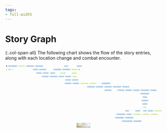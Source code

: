 ```yaml
---
tags:
- full-width
---
```


# Story Graph

{:.col-span-all}
The following chart shows the flow of the story entries, along with each location change and combat encounter.

<!-- +template story-graph-files story/connection story-graph-plantuml -->

<div class="story-graph col-span-all"><?xml version="1.0" encoding="UTF-8" standalone="no" ?>
<svg
  xmlns="http://www.w3.org/2000/svg"
  xmlns:xlink="http://www.w3.org/1999/xlink"
  contentScriptType="application/ecmascript"
  contentStyleType="text/css"
  preserveAspectRatio="none"
  version="1.1"
  viewBox="0 0 3603 1465"
  zoomAndPan="magnify"
><defs /><g><ellipse
      cx="31.5"
      cy="26.5"
      fill="#000000"
      rx="10"
      ry="10"
      style="stroke:none;stroke-width:1.0;"
    /><rect
      fill="#EEFFCC"
      height="38.75"
      rx="12.5"
      ry="12.5"
      style="stroke:#EEFFCC;stroke-width:1.5;"
      width="49"
      x="7"
      y="86"
    /><a
      href="100-chapter-1.html"
      target="_top"
      title="100-chapter-1.html"
      xlink:actuate="onRequest"
      xlink:href="100-chapter-1.html"
      xlink:show="new"
      xlink:title="100-chapter-1.html"
      xlink:type="simple"
    ><text
        fill="#000000"
        font-family="Roboto Condensed"
        font-size="16"
        lengthAdjust="spacing"
        textLength="29"
        x="17"
        y="110.8438"
      >Act I</text></a><rect
      fill="#C8E2F9"
      height="38.75"
      rx="12.5"
      ry="12.5"
      style="stroke:#C8E2F9;stroke-width:1.5;"
      width="44"
      x="76.5"
      y="86"
    /><a
      href="101-sigma-log.html"
      target="_top"
      title="101-sigma-log.html"
      xlink:actuate="onRequest"
      xlink:href="101-sigma-log.html"
      xlink:show="new"
      xlink:title="101-sigma-log.html"
      xlink:type="simple"
    ><text
        fill="#000000"
        font-family="Roboto Condensed"
        font-size="16"
        lengthAdjust="spacing"
        textLength="24"
        x="86.5"
        y="110.8438"
      >101</text></a><rect
      fill="#EEFFCC"
      height="38.75"
      rx="12.5"
      ry="12.5"
      style="stroke:#EEFFCC;stroke-width:1.5;"
      width="44"
      x="140.5"
      y="86"
    /><a
      href="102-deeper-into-sigma.html"
      target="_top"
      title="102-deeper-into-sigma.html"
      xlink:actuate="onRequest"
      xlink:href="102-deeper-into-sigma.html"
      xlink:show="new"
      xlink:title="102-deeper-into-sigma.html"
      xlink:type="simple"
    ><text
        fill="#000000"
        font-family="Roboto Condensed"
        font-size="16"
        lengthAdjust="spacing"
        textLength="24"
        x="150.5"
        y="110.8438"
      >102</text></a><rect
      fill="#C8E2F9"
      height="38.75"
      rx="12.5"
      ry="12.5"
      style="stroke:#C8E2F9;stroke-width:1.5;"
      width="210"
      x="61.5"
      y="7"
    /><a
      href="125-hawks-song.html"
      target="_top"
      title="125-hawks-song.html"
      xlink:actuate="onRequest"
      xlink:href="125-hawks-song.html"
      xlink:show="new"
      xlink:title="125-hawks-song.html"
      xlink:type="simple"
    ><text
        fill="#000000"
        font-family="Roboto Condensed"
        font-size="16"
        lengthAdjust="spacing"
        textLength="190"
        x="71.5"
        y="31.8438"
      >125. The Foot of Hawk's Song</text></a><rect
      fill="#EEFFCC"
      height="38.75"
      rx="12.5"
      ry="12.5"
      style="stroke:#EEFFCC;stroke-width:1.5;"
      width="168"
      x="291.5"
      y="7"
    /><a
      href="126-delta3.html"
      target="_top"
      title="126-delta3.html"
      xlink:actuate="onRequest"
      xlink:href="126-delta3.html"
      xlink:show="new"
      xlink:title="126-delta3.html"
      xlink:type="simple"
    ><text
        fill="#000000"
        font-family="Roboto Condensed"
        font-size="16"
        lengthAdjust="spacing"
        textLength="148"
        x="301.5"
        y="31.8438"
      >126. Cauldron DELTA-3</text></a><rect
      fill="#C8E2F9"
      height="38.75"
      rx="12.5"
      ry="12.5"
      style="stroke:#C8E2F9;stroke-width:1.5;"
      width="180"
      x="479.5"
      y="7"
    /><a
      href="128-delta3-voice.html"
      target="_top"
      title="128-delta3-voice.html"
      xlink:actuate="onRequest"
      xlink:href="128-delta3-voice.html"
      xlink:show="new"
      xlink:title="128-delta3-voice.html"
      xlink:type="simple"
    ><text
        fill="#000000"
        font-family="Roboto Condensed"
        font-size="16"
        lengthAdjust="spacing"
        textLength="160"
        x="489.5"
        y="31.8438"
      >128. DELTA-3 Laboratory</text></a><rect
      fill="#C8E2F9"
      height="38.75"
      rx="12.5"
      ry="12.5"
      style="stroke:#C8E2F9;stroke-width:1.5;"
      width="191"
      x="680"
      y="7"
    /><a
      href="129-delta3-door.html"
      target="_top"
      title="129-delta3-door.html"
      xlink:actuate="onRequest"
      xlink:href="129-delta3-door.html"
      xlink:show="new"
      xlink:title="129-delta3-door.html"
      xlink:type="simple"
    ><text
        fill="#000000"
        font-family="Roboto Condensed"
        font-size="16"
        lengthAdjust="spacing"
        textLength="171"
        x="690"
        y="31.8438"
      >129. DELTA-3 Laboratories</text></a><rect
      fill="#C8E2F9"
      height="38.75"
      rx="12.5"
      ry="12.5"
      style="stroke:#C8E2F9;stroke-width:1.5;"
      width="121"
      x="632"
      y="86"
    /><a
      href="130-delta3b.html"
      target="_top"
      title="130-delta3b.html"
      xlink:actuate="onRequest"
      xlink:href="130-delta3b.html"
      xlink:show="new"
      xlink:title="130-delta3b.html"
      xlink:type="simple"
    ><text
        fill="#000000"
        font-family="Roboto Condensed"
        font-size="16"
        lengthAdjust="spacing"
        textLength="101"
        x="642"
        y="110.8438"
      >130. DELTA-3/B</text></a><rect
      fill="#C8E2F9"
      height="38.75"
      rx="12.5"
      ry="12.5"
      style="stroke:#C8E2F9;stroke-width:1.5;"
      width="168"
      x="773.5"
      y="86"
    /><a
      href="131-delta3-cauldron.html"
      target="_top"
      title="131-delta3-cauldron.html"
      xlink:actuate="onRequest"
      xlink:href="131-delta3-cauldron.html"
      xlink:show="new"
      xlink:title="131-delta3-cauldron.html"
      xlink:type="simple"
    ><text
        fill="#000000"
        font-family="Roboto Condensed"
        font-size="16"
        lengthAdjust="spacing"
        textLength="148"
        x="783.5"
        y="110.8438"
      >131. DELTA-3 Cauldron</text></a><rect
      fill="#C8E2F9"
      height="38.75"
      rx="12.5"
      ry="12.5"
      style="stroke:#C8E2F9;stroke-width:1.5;"
      width="133"
      x="708"
      y="165"
    /><a
      href="132-delta3-exit.html"
      target="_top"
      title="132-delta3-exit.html"
      xlink:actuate="onRequest"
      xlink:href="132-delta3-exit.html"
      xlink:show="new"
      xlink:title="132-delta3-exit.html"
      xlink:type="simple"
    ><text
        fill="#000000"
        font-family="Roboto Condensed"
        font-size="16"
        lengthAdjust="spacing"
        textLength="113"
        x="718"
        y="189.8438"
      >132. Hawk's Song</text></a><rect
      fill="#C8E2F9"
      height="38.75"
      rx="12.5"
      ry="12.5"
      style="stroke:#C8E2F9;stroke-width:1.5;"
      width="134"
      x="861.5"
      y="165"
    /><a
      href="135-south-weave.html"
      target="_top"
      title="135-south-weave.html"
      xlink:actuate="onRequest"
      xlink:href="135-south-weave.html"
      xlink:show="new"
      xlink:title="135-south-weave.html"
      xlink:type="simple"
    ><text
        fill="#000000"
        font-family="Roboto Condensed"
        font-size="16"
        lengthAdjust="spacing"
        textLength="114"
        x="871.5"
        y="189.8438"
      >135. South Weave</text></a><rect
      fill="#C8E2F9"
      height="38.75"
      rx="12.5"
      ry="12.5"
      style="stroke:#C8E2F9;stroke-width:1.5;"
      width="121"
      x="1028"
      y="165"
    /><a
      href="136-delta4c.html"
      target="_top"
      title="136-delta4c.html"
      xlink:actuate="onRequest"
      xlink:href="136-delta4c.html"
      xlink:show="new"
      xlink:title="136-delta4c.html"
      xlink:type="simple"
    ><text
        fill="#000000"
        font-family="Roboto Condensed"
        font-size="16"
        lengthAdjust="spacing"
        textLength="101"
        x="1038"
        y="189.8438"
      >136. DELTA-4/C</text></a><rect
      fill="#C8E2F9"
      height="38.75"
      rx="12.5"
      ry="12.5"
      style="stroke:#C8E2F9;stroke-width:1.5;"
      width="166"
      x="834.5"
      y="244"
    /><a
      href="137-delta4-entrance.html"
      target="_top"
      title="137-delta4-entrance.html"
      xlink:actuate="onRequest"
      xlink:href="137-delta4-entrance.html"
      xlink:show="new"
      xlink:title="137-delta4-entrance.html"
      xlink:type="simple"
    ><text
        fill="#000000"
        font-family="Roboto Condensed"
        font-size="16"
        lengthAdjust="spacing"
        textLength="146"
        x="844.5"
        y="268.8438"
      >137. DELTA-4 Entrance</text></a><rect
      fill="#C8E2F9"
      height="38.75"
      rx="12.5"
      ry="12.5"
      style="stroke:#C8E2F9;stroke-width:1.5;"
      width="180"
      x="1020.5"
      y="244"
    /><a
      href="138-delta4-processing.html"
      target="_top"
      title="138-delta4-processing.html"
      xlink:actuate="onRequest"
      xlink:href="138-delta4-processing.html"
      xlink:show="new"
      xlink:title="138-delta4-processing.html"
      xlink:type="simple"
    ><text
        fill="#000000"
        font-family="Roboto Condensed"
        font-size="16"
        lengthAdjust="spacing"
        textLength="160"
        x="1030.5"
        y="268.8438"
      >138. DELTA-4 Processing</text></a><rect
      fill="#C8E2F9"
      height="38.75"
      rx="12.5"
      ry="12.5"
      style="stroke:#C8E2F9;stroke-width:1.5;"
      width="134"
      x="1220.5"
      y="244"
    /><a
      href="139-delta4-exit.html"
      target="_top"
      title="139-delta4-exit.html"
      xlink:actuate="onRequest"
      xlink:href="139-delta4-exit.html"
      xlink:show="new"
      xlink:title="139-delta4-exit.html"
      xlink:type="simple"
    ><text
        fill="#000000"
        font-family="Roboto Condensed"
        font-size="16"
        lengthAdjust="spacing"
        textLength="114"
        x="1230.5"
        y="268.8438"
      >139. DELTA-4 Exit</text></a><rect
      fill="#C8E2F9"
      height="38.75"
      rx="12.5"
      ry="12.5"
      style="stroke:#C8E2F9;stroke-width:1.5;"
      width="136"
      x="1374.5"
      y="244"
    /><a
      href="145-hanulis-heel.html"
      target="_top"
      title="145-hanulis-heel.html"
      xlink:actuate="onRequest"
      xlink:href="145-hanulis-heel.html"
      xlink:show="new"
      xlink:title="145-hanulis-heel.html"
      xlink:type="simple"
    ><text
        fill="#000000"
        font-family="Roboto Condensed"
        font-size="16"
        lengthAdjust="spacing"
        textLength="116"
        x="1384.5"
        y="268.8438"
      >145. Hanuli's Heel</text></a><rect
      fill="#C8E2F9"
      height="38.75"
      rx="12.5"
      ry="12.5"
      style="stroke:#C8E2F9;stroke-width:1.5;"
      width="150"
      x="1530.5"
      y="323"
    /><a
      href="146-lonely-one.html"
      target="_top"
      title="146-lonely-one.html"
      xlink:actuate="onRequest"
      xlink:href="146-lonely-one.html"
      xlink:show="new"
      xlink:title="146-lonely-one.html"
      xlink:type="simple"
    ><text
        fill="#000000"
        font-family="Roboto Condensed"
        font-size="16"
        lengthAdjust="spacing"
        textLength="130"
        x="1540.5"
        y="347.8438"
      >146. The Lonely One</text></a><rect
      fill="#C8E2F9"
      height="38.75"
      rx="12.5"
      ry="12.5"
      style="stroke:#C8E2F9;stroke-width:1.5;"
      width="136"
      x="1374.5"
      y="323"
    /><a
      href="147-hanulis-heel-cauldron.html"
      target="_top"
      title="147-hanulis-heel-cauldron.html"
      xlink:actuate="onRequest"
      xlink:href="147-hanulis-heel-cauldron.html"
      xlink:show="new"
      xlink:title="147-hanulis-heel-cauldron.html"
      xlink:type="simple"
    ><text
        fill="#000000"
        font-family="Roboto Condensed"
        font-size="16"
        lengthAdjust="spacing"
        textLength="116"
        x="1384.5"
        y="347.8438"
      >147. Hanuli's Heel</text></a><rect
      fill="#C8E2F9"
      height="38.75"
      rx="12.5"
      ry="12.5"
      style="stroke:#C8E2F9;stroke-width:1.5;"
      width="159"
      x="1363"
      y="402"
    /><a
      href="150-sparkling-shores.html"
      target="_top"
      title="150-sparkling-shores.html"
      xlink:actuate="onRequest"
      xlink:href="150-sparkling-shores.html"
      xlink:show="new"
      xlink:title="150-sparkling-shores.html"
      xlink:type="simple"
    ><text
        fill="#000000"
        font-family="Roboto Condensed"
        font-size="16"
        lengthAdjust="spacing"
        textLength="139"
        x="1373"
        y="426.8438"
      >150. Sparkling Shores</text></a><rect
      fill="#C8E2F9"
      height="38.75"
      rx="12.5"
      ry="12.5"
      style="stroke:#C8E2F9;stroke-width:1.5;"
      width="155"
      x="1542"
      y="402"
    /><a
      href="151-sparkling-dunes.html"
      target="_top"
      title="151-sparkling-dunes.html"
      xlink:actuate="onRequest"
      xlink:href="151-sparkling-dunes.html"
      xlink:show="new"
      xlink:title="151-sparkling-dunes.html"
      xlink:type="simple"
    ><text
        fill="#000000"
        font-family="Roboto Condensed"
        font-size="16"
        lengthAdjust="spacing"
        textLength="135"
        x="1552"
        y="426.8438"
      >151. Sparkling Dunes</text></a><rect
      fill="#EEFFCC"
      height="38.75"
      rx="12.5"
      ry="12.5"
      style="stroke:#EEFFCC;stroke-width:1.5;"
      width="193"
      x="1717"
      y="402"
    /><a
      href="152-theta-cp19-entrance.html"
      target="_top"
      title="152-theta-cp19-entrance.html"
      xlink:actuate="onRequest"
      xlink:href="152-theta-cp19-entrance.html"
      xlink:show="new"
      xlink:title="152-theta-cp19-entrance.html"
      xlink:type="simple"
    ><text
        fill="#000000"
        font-family="Roboto Condensed"
        font-size="16"
        lengthAdjust="spacing"
        textLength="173"
        x="1727"
        y="426.8438"
      >152. THETA-CP19 Entrance</text></a><rect
      fill="#EEFFCC"
      height="38.75"
      rx="12.5"
      ry="12.5"
      style="stroke:#EEFFCC;stroke-width:1.5;"
      width="166"
      x="1930.5"
      y="402"
    /><a
      href="153-theta-cp19-core.html"
      target="_top"
      title="153-theta-cp19-core.html"
      xlink:actuate="onRequest"
      xlink:href="153-theta-cp19-core.html"
      xlink:show="new"
      xlink:title="153-theta-cp19-core.html"
      xlink:type="simple"
    ><text
        fill="#000000"
        font-family="Roboto Condensed"
        font-size="16"
        lengthAdjust="spacing"
        textLength="146"
        x="1940.5"
        y="426.8438"
      >153. THETA-CP19 Core</text></a><rect
      fill="#C8E2F9"
      height="38.75"
      rx="12.5"
      ry="12.5"
      style="stroke:#C8E2F9;stroke-width:1.5;"
      width="197"
      x="2213"
      y="402"
    /><a
      href="154-unlocked-bioschemata.html"
      target="_top"
      title="154-unlocked-bioschemata.html"
      xlink:actuate="onRequest"
      xlink:href="154-unlocked-bioschemata.html"
      xlink:show="new"
      xlink:title="154-unlocked-bioschemata.html"
      xlink:type="simple"
    ><text
        fill="#000000"
        font-family="Roboto Condensed"
        font-size="16"
        lengthAdjust="spacing"
        textLength="177"
        x="2223"
        y="426.8438"
      >154. Bioschemata Unlocked</text></a><rect
      fill="#C8E2F9"
      height="38.75"
      rx="12.5"
      ry="12.5"
      style="stroke:#C8E2F9;stroke-width:1.5;"
      width="184"
      x="1873.5"
      y="481"
    /><a
      href="155-locked-bioschemata.html"
      target="_top"
      title="155-locked-bioschemata.html"
      xlink:actuate="onRequest"
      xlink:href="155-locked-bioschemata.html"
      xlink:show="new"
      xlink:title="155-locked-bioschemata.html"
      xlink:type="simple"
    ><text
        fill="#000000"
        font-family="Roboto Condensed"
        font-size="16"
        lengthAdjust="spacing"
        textLength="164"
        x="1883.5"
        y="505.8438"
      >155. Bioschemata Locked</text></a><rect
      fill="#C8E2F9"
      height="38.75"
      rx="12.5"
      ry="12.5"
      style="stroke:#C8E2F9;stroke-width:1.5;"
      width="180"
      x="2269.5"
      y="481"
    /><a
      href="156-unlocked-production.html"
      target="_top"
      title="156-unlocked-production.html"
      xlink:actuate="onRequest"
      xlink:href="156-unlocked-production.html"
      xlink:show="new"
      xlink:title="156-unlocked-production.html"
      xlink:type="simple"
    ><text
        fill="#000000"
        font-family="Roboto Condensed"
        font-size="16"
        lengthAdjust="spacing"
        textLength="160"
        x="2279.5"
        y="505.8438"
      >156. Production Controls</text></a><rect
      fill="#C8E2F9"
      height="38.75"
      rx="12.5"
      ry="12.5"
      style="stroke:#C8E2F9;stroke-width:1.5;"
      width="171"
      x="2078"
      y="481"
    /><a
      href="157-locked-reset-restart.html"
      target="_top"
      title="157-locked-reset-restart.html"
      xlink:actuate="onRequest"
      xlink:href="157-locked-reset-restart.html"
      xlink:show="new"
      xlink:title="157-locked-reset-restart.html"
      xlink:type="simple"
    ><text
        fill="#000000"
        font-family="Roboto Condensed"
        font-size="16"
        lengthAdjust="spacing"
        textLength="151"
        x="2088"
        y="505.8438"
      >157. Restart Production</text></a><rect
      fill="#C8E2F9"
      height="38.75"
      rx="12.5"
      ry="12.5"
      style="stroke:#C8E2F9;stroke-width:1.5;"
      width="166"
      x="2276.5"
      y="560"
    /><a
      href="158-locked-no-reset.html"
      target="_top"
      title="158-locked-no-reset.html"
      xlink:actuate="onRequest"
      xlink:href="158-locked-no-reset.html"
      xlink:show="new"
      xlink:title="158-locked-no-reset.html"
      xlink:type="simple"
    ><text
        fill="#000000"
        font-family="Roboto Condensed"
        font-size="16"
        lengthAdjust="spacing"
        textLength="146"
        x="2286.5"
        y="584.8438"
      >158. THETA-CP19 Core</text></a><rect
      fill="#C8E2F9"
      height="38.75"
      rx="12.5"
      ry="12.5"
      style="stroke:#C8E2F9;stroke-width:1.5;"
      width="192"
      x="2469.5"
      y="481"
    /><a
      href="159-unlocked-reset-restart.html"
      target="_top"
      title="159-unlocked-reset-restart.html"
      xlink:actuate="onRequest"
      xlink:href="159-unlocked-reset-restart.html"
      xlink:show="new"
      xlink:title="159-unlocked-reset-restart.html"
      xlink:type="simple"
    ><text
        fill="#000000"
        font-family="Roboto Condensed"
        font-size="16"
        lengthAdjust="spacing"
        textLength="172"
        x="2479.5"
        y="505.8438"
      >159. THETA-CP19 Restored</text></a><rect
      fill="#C8E2F9"
      height="38.75"
      rx="12.5"
      ry="12.5"
      style="stroke:#C8E2F9;stroke-width:1.5;"
      width="166"
      x="2681.5"
      y="481"
    /><a
      href="160-artemis.html"
      target="_top"
      title="160-artemis.html"
      xlink:actuate="onRequest"
      xlink:href="160-artemis.html"
      xlink:show="new"
      xlink:title="160-artemis.html"
      xlink:type="simple"
    ><text
        fill="#000000"
        font-family="Roboto Condensed"
        font-size="16"
        lengthAdjust="spacing"
        textLength="146"
        x="2691.5"
        y="505.8438"
      >160. THETA-CP19 Core</text></a><rect
      fill="#C8E2F9"
      height="38.75"
      rx="12.5"
      ry="12.5"
      style="stroke:#C8E2F9;stroke-width:1.5;"
      width="161"
      x="2573"
      y="560"
    /><a
      href="161-theta-cp19-exit.html"
      target="_top"
      title="161-theta-cp19-exit.html"
      xlink:actuate="onRequest"
      xlink:href="161-theta-cp19-exit.html"
      xlink:show="new"
      xlink:title="161-theta-cp19-exit.html"
      xlink:type="simple"
    ><text
        fill="#000000"
        font-family="Roboto Condensed"
        font-size="16"
        lengthAdjust="spacing"
        textLength="141"
        x="2583"
        y="584.8438"
      >161. THETA-CP19 Exit</text></a><rect
      fill="#C8E2F9"
      height="38.75"
      rx="12.5"
      ry="12.5"
      style="stroke:#C8E2F9;stroke-width:1.5;"
      width="155"
      x="2754"
      y="560"
    /><a
      href="165-salty-desert.html"
      target="_top"
      title="165-salty-desert.html"
      xlink:actuate="onRequest"
      xlink:href="165-salty-desert.html"
      xlink:show="new"
      xlink:title="165-salty-desert.html"
      xlink:type="simple"
    ><text
        fill="#000000"
        font-family="Roboto Condensed"
        font-size="16"
        lengthAdjust="spacing"
        textLength="135"
        x="2764"
        y="584.8438"
      >165. The Salty Desert</text></a><rect
      fill="#C8E2F9"
      height="38.75"
      rx="12.5"
      ry="12.5"
      style="stroke:#C8E2F9;stroke-width:1.5;"
      width="153"
      x="2929"
      y="560"
    /><a
      href="166-pi253-entrance.html"
      target="_top"
      title="166-pi253-entrance.html"
      xlink:actuate="onRequest"
      xlink:href="166-pi253-entrance.html"
      xlink:show="new"
      xlink:title="166-pi253-entrance.html"
      xlink:type="simple"
    ><text
        fill="#000000"
        font-family="Roboto Condensed"
        font-size="16"
        lengthAdjust="spacing"
        textLength="133"
        x="2939"
        y="584.8438"
      >166. PI-253 Entrance</text></a><rect
      fill="#C8E2F9"
      height="38.75"
      rx="12.5"
      ry="12.5"
      style="stroke:#C8E2F9;stroke-width:1.5;"
      width="203"
      x="3102"
      y="560"
    /><a
      href="167-pi253-control.html"
      target="_top"
      title="167-pi253-control.html"
      xlink:actuate="onRequest"
      xlink:href="167-pi253-control.html"
      xlink:show="new"
      xlink:title="167-pi253-control.html"
      xlink:type="simple"
    ><text
        fill="#000000"
        font-family="Roboto Condensed"
        font-size="16"
        lengthAdjust="spacing"
        textLength="183"
        x="3112"
        y="584.8438"
      >167. PI-253 Control Restored</text></a><rect
      fill="#C8E2F9"
      height="38.75"
      rx="12.5"
      ry="12.5"
      style="stroke:#C8E2F9;stroke-width:1.5;"
      width="208"
      x="3099.5"
      y="639"
    /><a
      href="169-pi253-exit.html"
      target="_top"
      title="169-pi253-exit.html"
      xlink:actuate="onRequest"
      xlink:href="169-pi253-exit.html"
      xlink:show="new"
      xlink:title="169-pi253-exit.html"
      xlink:type="simple"
    ><text
        fill="#000000"
        font-family="Roboto Condensed"
        font-size="16"
        lengthAdjust="spacing"
        textLength="188"
        x="3109.5"
        y="663.8438"
      >169. Outside Cauldron PI-253</text></a><rect
      fill="#C8E2F9"
      height="38.75"
      rx="12.5"
      ry="12.5"
      style="stroke:#C8E2F9;stroke-width:1.5;"
      width="148"
      x="3325.5"
      y="560"
    /><a
      href="168-pi253-poseidon.html"
      target="_top"
      title="168-pi253-poseidon.html"
      xlink:actuate="onRequest"
      xlink:href="168-pi253-poseidon.html"
      xlink:show="new"
      xlink:title="168-pi253-poseidon.html"
      xlink:type="simple"
    ><text
        fill="#000000"
        font-family="Roboto Condensed"
        font-size="16"
        lengthAdjust="spacing"
        textLength="128"
        x="3335.5"
        y="584.8438"
      >168. POSEIDON-253</text></a><rect
      fill="#C8E2F9"
      height="38.75"
      rx="12.5"
      ry="12.5"
      style="stroke:#C8E2F9;stroke-width:1.5;"
      width="109"
      x="3149"
      y="718"
    /><a
      href="180-deeproot.html"
      target="_top"
      title="180-deeproot.html"
      xlink:actuate="onRequest"
      xlink:href="180-deeproot.html"
      xlink:show="new"
      xlink:title="180-deeproot.html"
      xlink:type="simple"
    ><text
        fill="#000000"
        font-family="Roboto Condensed"
        font-size="16"
        lengthAdjust="spacing"
        textLength="89"
        x="3159"
        y="742.8438"
      >180. Deeproot</text></a><rect
      fill="#C8E2F9"
      height="38.75"
      rx="12.5"
      ry="12.5"
      style="stroke:#C8E2F9;stroke-width:1.5;"
      width="157"
      x="3125"
      y="797"
    /><a
      href="181-executors.html"
      target="_top"
      title="181-executors.html"
      xlink:actuate="onRequest"
      xlink:href="181-executors.html"
      xlink:show="new"
      xlink:title="181-executors.html"
      xlink:type="simple"
    ><text
        fill="#000000"
        font-family="Roboto Condensed"
        font-size="16"
        lengthAdjust="spacing"
        textLength="137"
        x="3135"
        y="821.8438"
      >181. Rethi and Hendli</text></a><rect
      fill="#C8E2F9"
      height="38.75"
      rx="12.5"
      ry="12.5"
      style="stroke:#C8E2F9;stroke-width:1.5;"
      width="120"
      x="3143.5"
      y="876"
    /><a
      href="182-next-steps.html"
      target="_top"
      title="182-next-steps.html"
      xlink:actuate="onRequest"
      xlink:href="182-next-steps.html"
      xlink:show="new"
      xlink:title="182-next-steps.html"
      xlink:type="simple"
    ><text
        fill="#000000"
        font-family="Roboto Condensed"
        font-size="16"
        lengthAdjust="spacing"
        textLength="100"
        x="3153.5"
        y="900.8438"
      >182. Next Steps</text></a><rect
      fill="#EEFFCC"
      height="38.75"
      rx="12.5"
      ry="12.5"
      style="stroke:#EEFFCC;stroke-width:1.5;"
      width="85"
      x="3161"
      y="955"
    /><a
      href="200-chapter-2.html"
      target="_top"
      title="200-chapter-2.html"
      xlink:actuate="onRequest"
      xlink:href="200-chapter-2.html"
      xlink:show="new"
      xlink:title="200-chapter-2.html"
      xlink:type="simple"
    ><text
        fill="#000000"
        font-family="Roboto Condensed"
        font-size="16"
        lengthAdjust="spacing"
        textLength="65"
        x="3171"
        y="979.8438"
      >200. Act II</text></a><rect
      fill="#C8E2F9"
      height="38.75"
      rx="12.5"
      ry="12.5"
      style="stroke:#C8E2F9;stroke-width:1.5;"
      width="89"
      x="2750"
      y="1034"
    /><a
      href="210-gulf-coast.html"
      target="_top"
      title="210-gulf-coast.html"
      xlink:actuate="onRequest"
      xlink:href="210-gulf-coast.html"
      xlink:show="new"
      xlink:title="210-gulf-coast.html"
      xlink:type="simple"
    ><text
        fill="#000000"
        font-family="Roboto Condensed"
        font-size="16"
        lengthAdjust="spacing"
        textLength="69"
        x="2760"
        y="1058.8438"
      >210. South</text></a><rect
      fill="#C8E2F9"
      height="38.75"
      rx="12.5"
      ry="12.5"
      style="stroke:#C8E2F9;stroke-width:1.5;"
      width="118"
      x="2981.5"
      y="1034"
    /><a
      href="220-tenakth-lands.html"
      target="_top"
      title="220-tenakth-lands.html"
      xlink:actuate="onRequest"
      xlink:href="220-tenakth-lands.html"
      xlink:show="new"
      xlink:title="220-tenakth-lands.html"
      xlink:type="simple"
    ><text
        fill="#000000"
        font-family="Roboto Condensed"
        font-size="16"
        lengthAdjust="spacing"
        textLength="98"
        x="2991.5"
        y="1058.8438"
      >220. Southwest</text></a><rect
      fill="#C8E2F9"
      height="38.75"
      rx="12.5"
      ry="12.5"
      style="stroke:#C8E2F9;stroke-width:1.5;"
      width="88"
      x="3159.5"
      y="1034"
    /><a
      href="230-banuk-lands.html"
      target="_top"
      title="230-banuk-lands.html"
      xlink:actuate="onRequest"
      xlink:href="230-banuk-lands.html"
      xlink:show="new"
      xlink:title="230-banuk-lands.html"
      xlink:type="simple"
    ><text
        fill="#000000"
        font-family="Roboto Condensed"
        font-size="16"
        lengthAdjust="spacing"
        textLength="68"
        x="3169.5"
        y="1058.8438"
      >230. North</text></a><rect
      fill="#C8E2F9"
      height="38.75"
      rx="12.5"
      ry="12.5"
      style="stroke:#C8E2F9;stroke-width:1.5;"
      width="126"
      x="3267.5"
      y="1034"
    /><a
      href="240-west.html"
      target="_top"
      title="240-west.html"
      xlink:actuate="onRequest"
      xlink:href="240-west.html"
      xlink:show="new"
      xlink:title="240-west.html"
      xlink:type="simple"
    ><text
        fill="#000000"
        font-family="Roboto Condensed"
        font-size="16"
        lengthAdjust="spacing"
        textLength="106"
        x="3277.5"
        y="1058.8438"
      >240. Nora Lands</text></a><rect
      fill="#EEFFCC"
      height="38.75"
      rx="12.5"
      ry="12.5"
      style="stroke:#EEFFCC;stroke-width:1.5;"
      width="183"
      x="3414"
      y="1034"
    /><a
      href="250-plainsong.html"
      target="_top"
      title="250-plainsong.html"
      xlink:actuate="onRequest"
      xlink:href="250-plainsong.html"
      xlink:show="new"
      xlink:title="250-plainsong.html"
      xlink:type="simple"
    ><text
        fill="#000000"
        font-family="Roboto Condensed"
        font-size="16"
        lengthAdjust="spacing"
        textLength="163"
        x="3424"
        y="1058.8438"
      >250. Remain in Plainsong</text></a><rect
      fill="#C8E2F9"
      height="38.75"
      rx="12.5"
      ry="12.5"
      style="stroke:#C8E2F9;stroke-width:1.5;"
      width="214"
      x="2544.5"
      y="1113"
    /><a
      href="211-road-to-southtap.html"
      target="_top"
      title="211-road-to-southtap.html"
      xlink:actuate="onRequest"
      xlink:href="211-road-to-southtap.html"
      xlink:show="new"
      xlink:title="211-road-to-southtap.html"
      xlink:type="simple"
    ><text
        fill="#000000"
        font-family="Roboto Condensed"
        font-size="16"
        lengthAdjust="spacing"
        textLength="194"
        x="2554.5"
        y="1137.8438"
      >211. The Road to the Southtap</text></a><rect
      fill="#C8E2F9"
      height="38.75"
      rx="12.5"
      ry="12.5"
      style="stroke:#C8E2F9;stroke-width:1.5;"
      width="127"
      x="2779"
      y="1113"
    /><a
      href="212-bristletooth.html"
      target="_top"
      title="212-bristletooth.html"
      xlink:actuate="onRequest"
      xlink:href="212-bristletooth.html"
      xlink:show="new"
      xlink:title="212-bristletooth.html"
      xlink:type="simple"
    ><text
        fill="#000000"
        font-family="Roboto Condensed"
        font-size="16"
        lengthAdjust="spacing"
        textLength="107"
        x="2789"
        y="1137.8438"
      >212. Bristletooth</text></a><rect
      fill="#C8E2F9"
      height="38.75"
      rx="12.5"
      ry="12.5"
      style="stroke:#C8E2F9;stroke-width:1.5;"
      width="210"
      x="2515.5"
      y="1192"
    /><a
      href="213-bristletooth-ruins.html"
      target="_top"
      title="213-bristletooth-ruins.html"
      xlink:actuate="onRequest"
      xlink:href="213-bristletooth-ruins.html"
      xlink:show="new"
      xlink:title="213-bristletooth-ruins.html"
      xlink:type="simple"
    ><text
        fill="#000000"
        font-family="Roboto Condensed"
        font-size="16"
        lengthAdjust="spacing"
        textLength="190"
        x="2525.5"
        y="1216.8438"
      >213. The Ruins at Bristletooth</text></a><rect
      fill="#C8E2F9"
      height="38.75"
      rx="12.5"
      ry="12.5"
      style="stroke:#C8E2F9;stroke-width:1.5;"
      width="194"
      x="2745.5"
      y="1192"
    /><a
      href="214-bristletooth-snapmaws.html"
      target="_top"
      title="214-bristletooth-snapmaws.html"
      xlink:actuate="onRequest"
      xlink:href="214-bristletooth-snapmaws.html"
      xlink:show="new"
      xlink:title="214-bristletooth-snapmaws.html"
      xlink:type="simple"
    ><text
        fill="#000000"
        font-family="Roboto Condensed"
        font-size="16"
        lengthAdjust="spacing"
        textLength="174"
        x="2755.5"
        y="1216.8438"
      >214. Northeast Bristletooth</text></a><rect
      fill="#C8E2F9"
      height="38.75"
      rx="12.5"
      ry="12.5"
      style="stroke:#C8E2F9;stroke-width:1.5;"
      width="249"
      x="2671"
      y="1271"
    /><a
      href="215-threadmaw-valley.html"
      target="_top"
      title="215-threadmaw-valley.html"
      xlink:actuate="onRequest"
      xlink:href="215-threadmaw-valley.html"
      xlink:show="new"
      xlink:title="215-threadmaw-valley.html"
      xlink:type="simple"
    ><text
        fill="#000000"
        font-family="Roboto Condensed"
        font-size="16"
        lengthAdjust="spacing"
        textLength="229"
        x="2681"
        y="1295.8438"
      >215. The Road to Threadmaw Valley</text></a><rect
      fill="#C8E2F9"
      height="38.75"
      rx="12.5"
      ry="12.5"
      style="stroke:#C8E2F9;stroke-width:1.5;"
      width="189"
      x="2940"
      y="1271"
    /><a
      href="216-lighted-structure.html"
      target="_top"
      title="216-lighted-structure.html"
      xlink:actuate="onRequest"
      xlink:href="216-lighted-structure.html"
      xlink:show="new"
      xlink:title="216-lighted-structure.html"
      xlink:type="simple"
    ><text
        fill="#000000"
        font-family="Roboto Condensed"
        font-size="16"
        lengthAdjust="spacing"
        textLength="169"
        x="2950"
        y="1295.8438"
      >216. The Lighted Structure</text></a><rect
      fill="#EEFFCC"
      height="38.75"
      rx="12.5"
      ry="12.5"
      style="stroke:#EEFFCC;stroke-width:1.5;"
      width="189"
      x="2926"
      y="1113"
    /><a
      href="221-to-tapwash.html"
      target="_top"
      title="221-to-tapwash.html"
      xlink:actuate="onRequest"
      xlink:href="221-to-tapwash.html"
      xlink:show="new"
      xlink:title="221-to-tapwash.html"
      xlink:type="simple"
    ><text
        fill="#000000"
        font-family="Roboto Condensed"
        font-size="16"
        lengthAdjust="spacing"
        textLength="169"
        x="2936"
        y="1137.8438"
      >221. The Road to Tapwash</text></a><rect
      fill="#EEFFCC"
      height="38.75"
      rx="12.5"
      ry="12.5"
      style="stroke:#EEFFCC;stroke-width:1.5;"
      width="178"
      x="3135.5"
      y="1113"
    /><a
      href="231-to-the-cut.html"
      target="_top"
      title="231-to-the-cut.html"
      xlink:actuate="onRequest"
      xlink:href="231-to-the-cut.html"
      xlink:show="new"
      xlink:title="231-to-the-cut.html"
      xlink:type="simple"
    ><text
        fill="#000000"
        font-family="Roboto Condensed"
        font-size="16"
        lengthAdjust="spacing"
        textLength="158"
        x="3145.5"
        y="1137.8438"
      >231. The Road to the Cut</text></a><rect
      fill="#EEFFCC"
      height="38.75"
      rx="12.5"
      ry="12.5"
      style="stroke:#EEFFCC;stroke-width:1.5;"
      width="169"
      x="3334"
      y="1113"
    /><a
      href="241-return-to-the-sacred-lands.html"
      target="_top"
      title="241-return-to-the-sacred-lands.html"
      xlink:actuate="onRequest"
      xlink:href="241-return-to-the-sacred-lands.html"
      xlink:show="new"
      xlink:title="241-return-to-the-sacred-lands.html"
      xlink:type="simple"
    ><text
        fill="#000000"
        font-family="Roboto Condensed"
        font-size="16"
        lengthAdjust="spacing"
        textLength="149"
        x="3344"
        y="1137.8438"
      >241. Return to the West</text></a><rect
      fill="#C8E2F9"
      height="38.75"
      rx="12.5"
      ry="12.5"
      style="stroke:#C8E2F9;stroke-width:1.5;"
      width="93"
      x="1350"
      y="7"
    /><a
      href="281-pi-308.html"
      target="_top"
      title="281-pi-308.html"
      xlink:actuate="onRequest"
      xlink:href="281-pi-308.html"
      xlink:show="new"
      xlink:title="281-pi-308.html"
      xlink:type="simple"
    ><text
        fill="#000000"
        font-family="Roboto Condensed"
        font-size="16"
        lengthAdjust="spacing"
        textLength="73"
        x="1360"
        y="31.8438"
      >281. PI-308</text></a><rect
      fill="#C8E2F9"
      height="38.75"
      rx="12.5"
      ry="12.5"
      style="stroke:#C8E2F9;stroke-width:1.5;"
      width="178"
      x="1105.5"
      y="86"
    /><a
      href="282-pi-308-reinitialize.html"
      target="_top"
      title="282-pi-308-reinitialize.html"
      xlink:actuate="onRequest"
      xlink:href="282-pi-308-reinitialize.html"
      xlink:show="new"
      xlink:title="282-pi-308-reinitialize.html"
      xlink:type="simple"
    ><text
        fill="#000000"
        font-family="Roboto Condensed"
        font-size="16"
        lengthAdjust="spacing"
        textLength="158"
        x="1115.5"
        y="110.8438"
      >282. PI-308, Reinitialized</text></a><rect
      fill="#C8E2F9"
      height="38.75"
      rx="12.5"
      ry="12.5"
      style="stroke:#C8E2F9;stroke-width:1.5;"
      width="185"
      x="1304"
      y="86"
    /><a
      href="283-pi-308-disable-controls.html"
      target="_top"
      title="283-pi-308-disable-controls.html"
      xlink:actuate="onRequest"
      xlink:href="283-pi-308-disable-controls.html"
      xlink:show="new"
      xlink:title="283-pi-308-disable-controls.html"
      xlink:type="simple"
    ><text
        fill="#000000"
        font-family="Roboto Condensed"
        font-size="16"
        lengthAdjust="spacing"
        textLength="165"
        x="1314"
        y="110.8438"
      >283. PI-308, Disconnected</text></a><rect
      fill="#EEFFCC"
      height="38.75"
      rx="12.5"
      ry="12.5"
      style="stroke:#EEFFCC;stroke-width:1.5;"
      width="158"
      x="1509.5"
      y="86"
    /><a
      href="285-pi-308-exit.html"
      target="_top"
      title="285-pi-308-exit.html"
      xlink:actuate="onRequest"
      xlink:href="285-pi-308-exit.html"
      xlink:show="new"
      xlink:title="285-pi-308-exit.html"
      xlink:type="simple"
    ><text
        fill="#000000"
        font-family="Roboto Condensed"
        font-size="16"
        lengthAdjust="spacing"
        textLength="138"
        x="1519.5"
        y="110.8438"
      >Southeastern Frontier</text></a><rect
      fill="#EEFFCC"
      height="38.75"
      rx="12.5"
      ry="12.5"
      style="stroke:#EEFFCC;stroke-width:1.5;"
      width="143"
      x="1247"
      y="165"
    /><a
      href="284-pi-308-poseidon.html"
      target="_top"
      title="284-pi-308-poseidon.html"
      xlink:actuate="onRequest"
      xlink:href="284-pi-308-poseidon.html"
      xlink:show="new"
      xlink:title="284-pi-308-poseidon.html"
      xlink:type="simple"
    ><text
        fill="#000000"
        font-family="Roboto Condensed"
        font-size="16"
        lengthAdjust="spacing"
        textLength="123"
        x="1257"
        y="189.8438"
      >284. PI-308, Offline</text></a><rect
      fill="#EEFFCC"
      height="38.75"
      rx="12.5"
      ry="12.5"
      style="stroke:#EEFFCC;stroke-width:1.5;"
      width="130"
      x="1523.5"
      y="165"
    /><a
      href="286-pi-15-entrance.html"
      target="_top"
      title="286-pi-15-entrance.html"
      xlink:actuate="onRequest"
      xlink:href="286-pi-15-entrance.html"
      xlink:show="new"
      xlink:title="286-pi-15-entrance.html"
      xlink:type="simple"
    ><text
        fill="#000000"
        font-family="Roboto Condensed"
        font-size="16"
        lengthAdjust="spacing"
        textLength="110"
        x="1533.5"
        y="189.8438"
      >Entrance to PI-15</text></a><rect
      fill="#EEFFCC"
      height="38.75"
      rx="12.5"
      ry="12.5"
      style="stroke:#EEFFCC;stroke-width:1.5;"
      width="115"
      x="1531"
      y="244"
    /><a
      href="287-across-the-bay.html"
      target="_top"
      title="287-across-the-bay.html"
      xlink:actuate="onRequest"
      xlink:href="287-across-the-bay.html"
      xlink:show="new"
      xlink:title="287-across-the-bay.html"
      xlink:type="simple"
    ><text
        fill="#000000"
        font-family="Roboto Condensed"
        font-size="16"
        lengthAdjust="spacing"
        textLength="95"
        x="1541"
        y="268.8438"
      >Across the Bay</text></a><rect
      fill="#C8E2F9"
      height="38.75"
      rx="12.5"
      ry="12.5"
      style="stroke:#C8E2F9;stroke-width:1.5;"
      width="123"
      x="1636"
      y="7"
    /><a
      href="799-conclusion.html"
      target="_top"
      title="799-conclusion.html"
      xlink:actuate="onRequest"
      xlink:href="799-conclusion.html"
      xlink:show="new"
      xlink:title="799-conclusion.html"
      xlink:type="simple"
    ><text
        fill="#000000"
        font-family="Roboto Condensed"
        font-size="16"
        lengthAdjust="spacing"
        textLength="103"
        x="1646"
        y="31.8438"
      >799. Conclusion</text></a><ellipse
      cx="1697.5"
      cy="105.5"
      rx="10"
      ry="10"
      style="stroke:#000000;stroke-width:1.0;fill:none;"
    /><ellipse
      cx="1698"
      cy="106"
      fill="#000000"
      rx="6"
      ry="6"
      style="stroke:none;stroke-width:1.0;"
    /><path
      d="M31.5,36.64 C31.5,47.42 31.5,65.78 31.5,80.68 "
      fill="none"
      id="start-to-e100"
      style="stroke:#CCCCCC;stroke-width:1.0;"
    /><polygon
      fill="#CCCCCC"
      points="31.5,86,35.5,77,31.5,81,27.5,77,31.5,86"
      style="stroke:#CCCCCC;stroke-width:1.0;"
    /><path
      d="M56.1,105.5 C61.15,105.5 66.2,105.5 71.26,105.5 "
      fill="none"
      id="e100-to-e101"
      style="stroke:#CCCCCC;stroke-width:1.0;"
    /><polygon
      fill="#CCCCCC"
      points="76.31,105.5,67.31,101.5,71.31,105.5,67.31,109.5,76.31,105.5"
      style="stroke:#CCCCCC;stroke-width:1.0;"
    /><path
      d="M121,105.5 C125.76,105.5 130.52,105.5 135.29,105.5 "
      fill="none"
      id="e101-to-e102"
      style="stroke:#CCCCCC;stroke-width:1.0;"
    /><polygon
      fill="#CCCCCC"
      points="140.45,105.5,131.45,101.5,135.45,105.5,131.45,109.5,140.45,105.5"
      style="stroke:#CCCCCC;stroke-width:1.0;"
    /><path
      d="M271.82,26.5 C276.58,26.5 281.33,26.5 286.09,26.5 "
      fill="none"
      id="e125-to-e126"
      style="stroke:#CCCCCC;stroke-width:1.0;"
    /><polygon
      fill="#CCCCCC"
      points="291.26,26.5,282.26,22.5,286.26,26.5,282.26,30.5,291.26,26.5"
      style="stroke:#CCCCCC;stroke-width:1.0;"
    /><path
      d="M459.62,26.5 C464.45,26.5 469.28,26.5 474.12,26.5 "
      fill="none"
      id="e126-to-e128"
      style="stroke:#CCCCCC;stroke-width:1.0;"
    /><polygon
      fill="#CCCCCC"
      points="479.36,26.5,470.36,22.5,474.36,26.5,470.36,30.5,479.36,26.5"
      style="stroke:#CCCCCC;stroke-width:1.0;"
    /><path
      d="M659.62,26.5 C664.72,26.5 669.81,26.5 674.9,26.5 "
      fill="none"
      id="e128-to-e129"
      style="stroke:#CCCCCC;stroke-width:1.0;"
    /><polygon
      fill="#CCCCCC"
      points="679.99,26.5,670.99,22.5,674.99,26.5,670.99,30.5,679.99,26.5"
      style="stroke:#CCCCCC;stroke-width:1.0;"
    /><path
      d="M755.41,46.14 C743.67,57.03 728.78,70.84 716.44,82.29 "
      fill="none"
      id="e129-to-e130"
      style="stroke:#CCCCCC;stroke-width:1.0;"
    /><polygon
      fill="#CCCCCC"
      points="712.69,85.77,722.0112,82.5896,716.3585,82.3727,716.5755,76.72,712.69,85.77"
      style="stroke:#CCCCCC;stroke-width:1.0;"
    /><path
      d="M795.35,46.14 C806.95,57.03 821.65,70.84 833.85,82.29 "
      fill="none"
      id="e129-to-e131"
      style="stroke:#CCCCCC;stroke-width:1.0;"
    /><polygon
      fill="#CCCCCC"
      points="837.55,85.77,833.7187,76.6969,833.9019,82.3508,828.248,82.5339,837.55,85.77"
      style="stroke:#CCCCCC;stroke-width:1.0;"
    /><path
      d="M753.09,119.09 C758.18,119.57 763.28,119.89 768.38,120.03 "
      fill="none"
      id="e130-to-e131"
      style="stroke:#CCCCCC;stroke-width:1.0;"
    /><polygon
      fill="#CCCCCC"
      points="773.48,120.12,764.5499,115.9663,768.4807,120.0343,764.4128,123.9651,773.48,120.12"
      style="stroke:#CCCCCC;stroke-width:1.0;"
    /><path
      d="M773.48,90.88 C768.38,90.91 763.28,91.11 758.18,91.48 "
      fill="none"
      id="e131-to-e130"
      style="stroke:#CCCCCC;stroke-width:1.0;"
    /><polygon
      fill="#CCCCCC"
      points="753.09,91.91,762.3903,95.151,758.0728,91.496,761.7279,87.1785,753.09,91.91"
      style="stroke:#CCCCCC;stroke-width:1.0;"
    /><path
      d="M712.35,125.14 C723.95,136.03 738.65,149.84 750.85,161.29 "
      fill="none"
      id="e130-to-e132"
      style="stroke:#CCCCCC;stroke-width:1.0;"
    /><polygon
      fill="#CCCCCC"
      points="754.55,164.77,750.7187,155.6969,750.9019,161.3508,745.248,161.5339,754.55,164.77"
      style="stroke:#CCCCCC;stroke-width:1.0;"
    /><path
      d="M837.41,125.14 C825.67,136.03 810.78,149.84 798.44,161.29 "
      fill="none"
      id="e131-to-e132"
      style="stroke:#CCCCCC;stroke-width:1.0;"
    /><polygon
      fill="#CCCCCC"
      points="794.69,164.77,804.0112,161.5896,798.3585,161.3727,798.5755,155.72,794.69,164.77"
      style="stroke:#CCCCCC;stroke-width:1.0;"
    /><path
      d="M841.27,184.5 C846.3,184.5 851.32,184.5 856.35,184.5 "
      fill="none"
      id="e132-to-e135"
      style="stroke:#CCCCCC;stroke-width:1.0;"
    /><polygon
      fill="#CCCCCC"
      points="861.38,184.5,852.38,180.5,856.38,184.5,852.38,188.5,861.38,184.5"
      style="stroke:#CCCCCC;stroke-width:1.0;"
    /><path
      d="M995.69,184.5 C1004.76,184.5 1013.84,184.5 1022.91,184.5 "
      fill="none"
      id="e135-to-e136"
      style="stroke:#CCCCCC;stroke-width:1.0;"
    /><polygon
      fill="#CCCCCC"
      points="1027.95,184.5,1018.95,180.5,1022.95,184.5,1018.95,188.5,1027.95,184.5"
      style="stroke:#CCCCCC;stroke-width:1.0;"
    /><path
      d="M925.84,204.14 C924.35,214.56 922.48,227.66 920.89,238.8 "
      fill="none"
      id="e135-to-e137"
      style="stroke:#CCCCCC;stroke-width:1.0;"
    /><polygon
      fill="#CCCCCC"
      points="920.18,243.77,925.3991,235.4177,920.8791,238.8191,917.4777,234.2991,920.18,243.77"
      style="stroke:#CCCCCC;stroke-width:1.0;"
    /><path
      d="M1093.83,204.14 C1096.8,214.56 1100.54,227.66 1103.73,238.8 "
      fill="none"
      id="e136-to-e138"
      style="stroke:#CCCCCC;stroke-width:1.0;"
    /><polygon
      fill="#CCCCCC"
      points="1105.15,243.77,1106.5313,234.0185,1103.7802,238.9613,1098.8373,236.2102,1105.15,243.77"
      style="stroke:#CCCCCC;stroke-width:1.0;"
    /><path
      d="M1000.81,263.5 C1005.53,263.5 1010.25,263.5 1014.97,263.5 "
      fill="none"
      id="e137-to-e138"
      style="stroke:#CCCCCC;stroke-width:1.0;"
    /><polygon
      fill="#CCCCCC"
      points="1020.09,263.5,1011.09,259.5,1015.09,263.5,1011.09,267.5,1020.09,263.5"
      style="stroke:#CCCCCC;stroke-width:1.0;"
    /><path
      d="M1200.73,263.5 C1205.54,263.5 1210.35,263.5 1215.17,263.5 "
      fill="none"
      id="e138-to-e139"
      style="stroke:#CCCCCC;stroke-width:1.0;"
    /><polygon
      fill="#CCCCCC"
      points="1220.39,263.5,1211.39,259.5,1215.39,263.5,1211.39,267.5,1220.39,263.5"
      style="stroke:#CCCCCC;stroke-width:1.0;"
    /><path
      d="M1354.71,263.5 C1359.49,263.5 1364.28,263.5 1369.06,263.5 "
      fill="none"
      id="e139-to-e145"
      style="stroke:#CCCCCC;stroke-width:1.0;"
    /><polygon
      fill="#CCCCCC"
      points="1374.25,263.5,1365.25,259.5,1369.25,263.5,1365.25,267.5,1374.25,263.5"
      style="stroke:#CCCCCC;stroke-width:1.0;"
    /><path
      d="M1481.96,283.14 C1506,294.49 1536.75,309.02 1561.56,320.74 "
      fill="none"
      id="e145-to-e146"
      style="stroke:#CCCCCC;stroke-width:1.0;"
    /><polygon
      fill="#CCCCCC"
      points="1566.12,322.9,1559.6957,315.4349,1561.6004,320.7614,1556.2739,322.6662,1566.12,322.9"
      style="stroke:#CCCCCC;stroke-width:1.0;"
    /><path
      d="M1442.5,283.14 C1442.5,293.47 1442.5,306.42 1442.5,317.5 "
      fill="none"
      id="e145-to-e147"
      style="stroke:#CCCCCC;stroke-width:1.0;"
    /><polygon
      fill="#CCCCCC"
      points="1442.5,322.77,1446.5,313.77,1442.5,317.77,1438.5,313.77,1442.5,322.77"
      style="stroke:#CCCCCC;stroke-width:1.0;"
    /><path
      d="M1404.27,283.11 C1388.97,292.73 1372.98,306.04 1364.5,323 C1356.75,338.5 1356.75,346.5 1364.5,362 C1372.18,377.37 1386.04,389.74 1399.96,399.09 "
      fill="none"
      id="e145-to-e150"
      style="stroke:#CCCCCC;stroke-width:1.0;"
    /><polygon
      fill="#CCCCCC"
      points="1404.27,401.89,1398.8822,393.6455,1400.0706,399.1761,1394.54,400.3645,1404.27,401.89"
      style="stroke:#CCCCCC;stroke-width:1.0;"
    /><path
      d="M1566.04,362.14 C1542,373.49 1511.25,388.02 1486.44,399.74 "
      fill="none"
      id="e146-to-e150"
      style="stroke:#CCCCCC;stroke-width:1.0;"
    /><polygon
      fill="#CCCCCC"
      points="1481.88,401.9,1491.7261,401.6662,1486.3996,399.7614,1488.3043,394.4349,1481.88,401.9"
      style="stroke:#CCCCCC;stroke-width:1.0;"
    /><path
      d="M1510.63,342.5 C1515.44,342.5 1520.24,342.5 1525.05,342.5 "
      fill="none"
      id="e147-to-e146"
      style="stroke:#CCCCCC;stroke-width:1.0;"
    /><polygon
      fill="#CCCCCC"
      points="1530.27,342.5,1521.27,338.5,1525.27,342.5,1521.27,346.5,1530.27,342.5"
      style="stroke:#CCCCCC;stroke-width:1.0;"
    /><path
      d="M1442.5,362.14 C1442.5,372.47 1442.5,385.42 1442.5,396.5 "
      fill="none"
      id="e147-to-e150"
      style="stroke:#CCCCCC;stroke-width:1.0;"
    /><polygon
      fill="#CCCCCC"
      points="1442.5,401.77,1446.5,392.77,1442.5,396.77,1438.5,392.77,1442.5,401.77"
      style="stroke:#CCCCCC;stroke-width:1.0;"
    /><path
      d="M1522.01,421.5 C1526.86,421.5 1531.71,421.5 1536.55,421.5 "
      fill="none"
      id="e150-to-e151"
      style="stroke:#CCCCCC;stroke-width:1.0;"
    /><polygon
      fill="#CCCCCC"
      points="1541.81,421.5,1532.81,417.5,1536.81,421.5,1532.81,425.5,1541.81,421.5"
      style="stroke:#CCCCCC;stroke-width:1.0;"
    /><path
      d="M1697.18,421.5 C1701.96,421.5 1706.74,421.5 1711.52,421.5 "
      fill="none"
      id="e151-to-e152"
      style="stroke:#CCCCCC;stroke-width:1.0;"
    /><polygon
      fill="#CCCCCC"
      points="1716.71,421.5,1707.71,417.5,1711.71,421.5,1707.71,425.5,1716.71,421.5"
      style="stroke:#CCCCCC;stroke-width:1.0;"
    /><path
      d="M1910.38,421.5 C1915.21,421.5 1920.04,421.5 1924.87,421.5 "
      fill="none"
      id="e152-to-e153"
      style="stroke:#CCCCCC;stroke-width:1.0;"
    /><polygon
      fill="#CCCCCC"
      points="1930.11,421.5,1921.11,417.5,1925.11,421.5,1921.11,425.5,1930.11,421.5"
      style="stroke:#CCCCCC;stroke-width:1.0;"
    /><path
      d="M2096.73,421.5 C2133.65,421.5 2170.56,421.5 2207.48,421.5 "
      fill="none"
      id="e153-to-e154"
      style="stroke:#CCCCCC;stroke-width:1.0;"
    /><polygon
      fill="#CCCCCC"
      points="2212.92,421.5,2203.92,417.5,2207.92,421.5,2203.92,425.5,2212.92,421.5"
      style="stroke:#CCCCCC;stroke-width:1.0;"
    /><path
      d="M2001.88,441.14 C1995.27,451.75 1986.93,465.13 1979.9,476.4 "
      fill="none"
      id="e153-to-e155"
      style="stroke:#CCCCCC;stroke-width:1.0;"
    /><polygon
      fill="#CCCCCC"
      points="1977.18,480.77,1985.3336,475.2457,1979.8236,476.526,1978.5432,471.0159,1977.18,480.77"
      style="stroke:#CCCCCC;stroke-width:1.0;"
    /><path
      d="M2323.12,441.14 C2329.73,451.75 2338.07,465.13 2345.1,476.4 "
      fill="none"
      id="e154-to-e156"
      style="stroke:#CCCCCC;stroke-width:1.0;"
    /><polygon
      fill="#CCCCCC"
      points="2347.82,480.77,2346.4568,471.0159,2345.1764,476.526,2339.6664,475.2457,2347.82,480.77"
      style="stroke:#CCCCCC;stroke-width:1.0;"
    /><path
      d="M2057.54,500.5 C2062.61,500.5 2067.68,500.5 2072.75,500.5 "
      fill="none"
      id="e155-to-e157"
      style="stroke:#CCCCCC;stroke-width:1.0;"
    /><polygon
      fill="#CCCCCC"
      points="2077.82,500.5,2068.82,496.5,2072.82,500.5,2068.82,504.5,2077.82,500.5"
      style="stroke:#CCCCCC;stroke-width:1.0;"
    /><path
      d="M2057.88,519.55 C2122.38,532.16 2207.97,548.89 2271.5,561.3 "
      fill="none"
      id="e155-to-e158"
      style="stroke:#CCCCCC;stroke-width:1.0;"
    /><polygon
      fill="#CCCCCC"
      points="2276.42,562.26,2268.3538,556.6088,2271.5127,561.3014,2266.8201,564.4604,2276.42,562.26"
      style="stroke:#CCCCCC;stroke-width:1.0;"
    /><path
      d="M2449.62,500.5 C2454.39,500.5 2459.15,500.5 2463.92,500.5 "
      fill="none"
      id="e156-to-e159"
      style="stroke:#CCCCCC;stroke-width:1.0;"
    /><polygon
      fill="#CCCCCC"
      points="2469.09,500.5,2460.09,496.5,2464.09,500.5,2460.09,504.5,2469.09,500.5"
      style="stroke:#CCCCCC;stroke-width:1.0;"
    /><path
      d="M2359.5,520.14 C2359.5,530.47 2359.5,543.42 2359.5,554.5 "
      fill="none"
      id="e156-to-e158"
      style="stroke:#CCCCCC;stroke-width:1.0;"
    /><polygon
      fill="#CCCCCC"
      points="2359.5,559.77,2363.5,550.77,2359.5,554.77,2355.5,550.77,2359.5,559.77"
      style="stroke:#CCCCCC;stroke-width:1.0;"
    /><path
      d="M2205.33,480.98 C2224.45,473.09 2247.66,464.94 2269.5,461 C2355.23,445.55 2575.85,445.14 2661.5,461 C2680.95,464.6 2701.47,471.73 2719.04,478.95 "
      fill="none"
      id="e157-to-e160"
      style="stroke:#CCCCCC;stroke-width:1.0;"
    /><polygon
      fill="#CCCCCC"
      points="2723.91,480.98,2717.1486,473.8187,2719.2967,479.0519,2714.0636,481.2,2723.91,480.98"
      style="stroke:#CCCCCC;stroke-width:1.0;"
    /><path
      d="M2442.76,579.5 C2484.42,579.5 2526.08,579.5 2567.75,579.5 "
      fill="none"
      id="e158-to-e161"
      style="stroke:#CCCCCC;stroke-width:1.0;"
    /><polygon
      fill="#CCCCCC"
      points="2572.83,579.5,2563.83,575.5,2567.83,579.5,2563.83,583.5,2572.83,579.5"
      style="stroke:#CCCCCC;stroke-width:1.0;"
    /><path
      d="M2661.5,500.5 C2666.33,500.5 2671.15,500.5 2675.98,500.5 "
      fill="none"
      id="e159-to-e160"
      style="stroke:#CCCCCC;stroke-width:1.0;"
    /><polygon
      fill="#CCCCCC"
      points="2681.22,500.5,2672.22,496.5,2676.22,500.5,2672.22,504.5,2681.22,500.5"
      style="stroke:#CCCCCC;stroke-width:1.0;"
    /><path
      d="M2737.63,520.14 C2721.66,531.22 2701.33,545.32 2684.66,556.88 "
      fill="none"
      id="e160-to-e161"
      style="stroke:#CCCCCC;stroke-width:1.0;"
    /><polygon
      fill="#CCCCCC"
      points="2680.51,559.77,2690.1852,557.9289,2684.6189,556.921,2685.6268,551.3546,2680.51,559.77"
      style="stroke:#CCCCCC;stroke-width:1.0;"
    /><path
      d="M2734.16,579.5 C2739,579.5 2743.84,579.5 2748.68,579.5 "
      fill="none"
      id="e161-to-e165"
      style="stroke:#CCCCCC;stroke-width:1.0;"
    /><polygon
      fill="#CCCCCC"
      points="2753.93,579.5,2744.93,575.5,2748.93,579.5,2744.93,583.5,2753.93,579.5"
      style="stroke:#CCCCCC;stroke-width:1.0;"
    /><path
      d="M2909.32,579.5 C2914.11,579.5 2918.89,579.5 2923.67,579.5 "
      fill="none"
      id="e165-to-e166"
      style="stroke:#CCCCCC;stroke-width:1.0;"
    /><polygon
      fill="#CCCCCC"
      points="2928.86,579.5,2919.86,575.5,2923.86,579.5,2919.86,583.5,2928.86,579.5"
      style="stroke:#CCCCCC;stroke-width:1.0;"
    /><path
      d="M3082.07,579.5 C3086.95,579.5 3091.82,579.5 3096.7,579.5 "
      fill="none"
      id="e166-to-e167"
      style="stroke:#CCCCCC;stroke-width:1.0;"
    /><polygon
      fill="#CCCCCC"
      points="3101.99,579.5,3092.99,575.5,3096.99,579.5,3092.99,583.5,3101.99,579.5"
      style="stroke:#CCCCCC;stroke-width:1.0;"
    /><path
      d="M3053.18,599.04 C3082.72,610.53 3120.7,625.3 3151.08,637.12 "
      fill="none"
      id="e166-to-e169"
      style="stroke:#CCCCCC;stroke-width:1.0;"
    /><polygon
      fill="#CCCCCC"
      points="3155.89,638.99,3148.9559,631.9959,3151.2311,637.175,3146.0519,639.4502,3155.89,638.99"
      style="stroke:#CCCCCC;stroke-width:1.0;"
    /><path
      d="M3305.33,579.5 C3310.19,579.5 3315.05,579.5 3319.92,579.5 "
      fill="none"
      id="e167-to-e168"
      style="stroke:#CCCCCC;stroke-width:1.0;"
    /><polygon
      fill="#CCCCCC"
      points="3325.19,579.5,3316.19,575.5,3320.19,579.5,3316.19,583.5,3325.19,579.5"
      style="stroke:#CCCCCC;stroke-width:1.0;"
    /><path
      d="M3203.5,599.14 C3203.5,609.47 3203.5,622.42 3203.5,633.5 "
      fill="none"
      id="e167-to-e169"
      style="stroke:#CCCCCC;stroke-width:1.0;"
    /><polygon
      fill="#CCCCCC"
      points="3203.5,638.77,3207.5,629.77,3203.5,633.77,3199.5,629.77,3203.5,638.77"
      style="stroke:#CCCCCC;stroke-width:1.0;"
    /><path
      d="M3352.05,599.14 C3322.91,610.59 3285.55,625.27 3255.59,637.04 "
      fill="none"
      id="e168-to-e169"
      style="stroke:#CCCCCC;stroke-width:1.0;"
    /><polygon
      fill="#CCCCCC"
      points="3250.85,638.9,3260.6893,639.334,3255.5041,637.0726,3257.7655,631.8874,3250.85,638.9"
      style="stroke:#CCCCCC;stroke-width:1.0;"
    /><path
      d="M3203.5,678.14 C3203.5,688.47 3203.5,701.42 3203.5,712.5 "
      fill="none"
      id="e169-to-e180"
      style="stroke:#CCCCCC;stroke-width:1.0;"
    /><polygon
      fill="#CCCCCC"
      points="3203.5,717.77,3207.5,708.77,3203.5,712.77,3199.5,708.77,3203.5,717.77"
      style="stroke:#CCCCCC;stroke-width:1.0;"
    /><path
      d="M3203.5,757.14 C3203.5,767.47 3203.5,780.42 3203.5,791.5 "
      fill="none"
      id="e180-to-e181"
      style="stroke:#CCCCCC;stroke-width:1.0;"
    /><polygon
      fill="#CCCCCC"
      points="3203.5,796.77,3207.5,787.77,3203.5,791.77,3199.5,787.77,3203.5,796.77"
      style="stroke:#CCCCCC;stroke-width:1.0;"
    /><path
      d="M3203.5,836.14 C3203.5,846.47 3203.5,859.42 3203.5,870.5 "
      fill="none"
      id="e181-to-e182"
      style="stroke:#CCCCCC;stroke-width:1.0;"
    /><polygon
      fill="#CCCCCC"
      points="3203.5,875.77,3207.5,866.77,3203.5,870.77,3199.5,866.77,3203.5,875.77"
      style="stroke:#CCCCCC;stroke-width:1.0;"
    /><path
      d="M3203.5,915.14 C3203.5,925.47 3203.5,938.42 3203.5,949.5 "
      fill="none"
      id="e182-to-e200"
      style="stroke:#CCCCCC;stroke-width:1.0;"
    /><polygon
      fill="#CCCCCC"
      points="3203.5,954.77,3207.5,945.77,3203.5,949.77,3199.5,945.77,3203.5,954.77"
      style="stroke:#CCCCCC;stroke-width:1.0;"
    /><path
      d="M3160.89,983.52 C3084.71,997.86 2925.57,1027.82 2844.42,1043.1 "
      fill="none"
      id="e200-to-e210"
      style="stroke:#CCCCCC;stroke-width:1.0;"
    /><polygon
      fill="#CCCCCC"
      points="2839.19,1044.09,2848.7762,1046.3494,2844.1031,1043.1617,2847.2908,1038.4885,2839.19,1044.09"
      style="stroke:#CCCCCC;stroke-width:1.0;"
    /><path
      d="M3164.04,994.14 C3140,1005.49 3109.25,1020.02 3084.44,1031.74 "
      fill="none"
      id="e200-to-e220"
      style="stroke:#CCCCCC;stroke-width:1.0;"
    /><polygon
      fill="#CCCCCC"
      points="3079.88,1033.9,3089.7261,1033.6662,3084.3996,1031.7614,3086.3043,1026.4349,3079.88,1033.9"
      style="stroke:#CCCCCC;stroke-width:1.0;"
    /><path
      d="M3203.5,994.14 C3203.5,1004.47 3203.5,1017.42 3203.5,1028.5 "
      fill="none"
      id="e200-to-e230"
      style="stroke:#CCCCCC;stroke-width:1.0;"
    /><polygon
      fill="#CCCCCC"
      points="3203.5,1033.77,3207.5,1024.77,3203.5,1028.77,3199.5,1024.77,3203.5,1033.77"
      style="stroke:#CCCCCC;stroke-width:1.0;"
    /><path
      d="M3234.24,994.14 C3252.52,1005.22 3275.77,1019.32 3294.85,1030.88 "
      fill="none"
      id="e200-to-e240"
      style="stroke:#CCCCCC;stroke-width:1.0;"
    /><polygon
      fill="#CCCCCC"
      points="3299.6,1033.77,3293.9722,1025.6874,3295.3227,1031.1807,3289.8294,1032.5311,3299.6,1033.77"
      style="stroke:#CCCCCC;stroke-width:1.0;"
    /><path
      d="M3246.13,986.37 C3293.16,998.36 3369.84,1017.91 3427.65,1032.65 "
      fill="none"
      id="e200-to-e250"
      style="stroke:#CCCCCC;stroke-width:1.0;"
    /><polygon
      fill="#CCCCCC"
      points="3432.84,1033.97,3425.0999,1027.8797,3427.9935,1032.7405,3423.1327,1035.6341,3432.84,1033.97"
      style="stroke:#CCCCCC;stroke-width:1.0;"
    /><path
      d="M2759.88,1073.14 C2739.05,1084.36 2712.46,1098.68 2690.83,1110.32 "
      fill="none"
      id="e210-to-e211"
      style="stroke:#CCCCCC;stroke-width:1.0;"
    /><polygon
      fill="#CCCCCC"
      points="2686.29,1112.77,2696.1114,1112.0345,2690.6946,1110.4038,2692.3254,1104.987,2686.29,1112.77"
      style="stroke:#CCCCCC;stroke-width:1.0;"
    /><path
      d="M2758.56,1132.5 C2763.65,1132.5 2768.73,1132.5 2773.81,1132.5 "
      fill="none"
      id="e211-to-e212"
      style="stroke:#CCCCCC;stroke-width:1.0;"
    /><polygon
      fill="#CCCCCC"
      points="2778.89,1132.5,2769.89,1128.5,2773.89,1132.5,2769.89,1136.5,2778.89,1132.5"
      style="stroke:#CCCCCC;stroke-width:1.0;"
    /><path
      d="M2789.04,1152.04 C2755.78,1163.58 2712.99,1178.42 2678.85,1190.26 "
      fill="none"
      id="e212-to-e213"
      style="stroke:#CCCCCC;stroke-width:1.0;"
    /><polygon
      fill="#CCCCCC"
      points="2673.88,1191.99,2683.692,1192.8412,2678.6075,1190.3618,2681.0869,1185.2773,2673.88,1191.99"
      style="stroke:#CCCCCC;stroke-width:1.0;"
    /><path
      d="M2842.5,1152.14 C2842.5,1162.47 2842.5,1175.42 2842.5,1186.5 "
      fill="none"
      id="e212-to-e214"
      style="stroke:#CCCCCC;stroke-width:1.0;"
    /><polygon
      fill="#CCCCCC"
      points="2842.5,1191.77,2846.5,1182.77,2842.5,1186.77,2838.5,1182.77,2842.5,1191.77"
      style="stroke:#CCCCCC;stroke-width:1.0;"
    /><path
      d="M2901.53,1152.04 C2920.2,1161.01 2938.76,1173.88 2949.5,1192 C2958.34,1206.91 2959.34,1216.73 2949.5,1231 C2937.67,1248.15 2920.11,1260.27 2901.04,1268.84 "
      fill="none"
      id="e212-to-e215"
      style="stroke:#CCCCCC;stroke-width:1.0;"
    /><polygon
      fill="#CCCCCC"
      points="2896.16,1270.95,2906.0084,1271.0443,2900.7483,1268.9632,2902.8295,1263.7031,2896.16,1270.95"
      style="stroke:#CCCCCC;stroke-width:1.0;"
    /><path
      d="M2725.86,1211.5 C2730.66,1211.5 2735.45,1211.5 2740.25,1211.5 "
      fill="none"
      id="e213-to-e214"
      style="stroke:#CCCCCC;stroke-width:1.0;"
    /><polygon
      fill="#CCCCCC"
      points="2745.45,1211.5,2736.45,1207.5,2740.45,1211.5,2736.45,1215.5,2745.45,1211.5"
      style="stroke:#CCCCCC;stroke-width:1.0;"
    /><path
      d="M2662.86,1231.14 C2688.67,1242.49 2721.69,1257.02 2748.33,1268.74 "
      fill="none"
      id="e213-to-e215"
      style="stroke:#CCCCCC;stroke-width:1.0;"
    /><polygon
      fill="#CCCCCC"
      points="2753.22,1270.9,2746.5886,1263.6182,2748.6422,1268.8892,2743.3712,1270.9428,2753.22,1270.9"
      style="stroke:#CCCCCC;stroke-width:1.0;"
    /><path
      d="M2920.13,1290.5 C2924.95,1290.5 2929.76,1290.5 2934.57,1290.5 "
      fill="none"
      id="e215-to-e216"
      style="stroke:#CCCCCC;stroke-width:1.0;"
    /><polygon
      fill="#CCCCCC"
      points="2939.79,1290.5,2930.79,1286.5,2934.79,1290.5,2930.79,1294.5,2939.79,1290.5"
      style="stroke:#CCCCCC;stroke-width:1.0;"
    /><path
      d="M3035.66,1073.14 C3032.95,1083.56 3029.55,1096.66 3026.66,1107.8 "
      fill="none"
      id="e220-to-e221"
      style="stroke:#CCCCCC;stroke-width:1.0;"
    /><polygon
      fill="#CCCCCC"
      points="3025.37,1112.77,3031.503,1105.0638,3026.6263,1107.9304,3023.7597,1103.0537,3025.37,1112.77"
      style="stroke:#CCCCCC;stroke-width:1.0;"
    /><path
      d="M3208.58,1073.14 C3211.43,1083.56 3215,1096.66 3218.04,1107.8 "
      fill="none"
      id="e230-to-e231"
      style="stroke:#CCCCCC;stroke-width:1.0;"
    /><polygon
      fill="#CCCCCC"
      points="3219.39,1112.77,3220.8786,1103.0343,3218.0732,1107.9465,3213.161,1105.1412,3219.39,1112.77"
      style="stroke:#CCCCCC;stroke-width:1.0;"
    /><path
      d="M3351.8,1073.14 C3364.25,1084.03 3380.03,1097.84 3393.12,1109.29 "
      fill="none"
      id="e240-to-e241"
      style="stroke:#CCCCCC;stroke-width:1.0;"
    /><polygon
      fill="#CCCCCC"
      points="3397.09,1112.77,3392.9676,1103.8254,3393.3333,1109.4704,3387.6883,1109.8361,3397.09,1112.77"
      style="stroke:#CCCCCC;stroke-width:1.0;"
    /><path
      d="M1349.97,42.9 C1317.43,54.69 1274.24,71.08 1241.59,83.99 "
      fill="none"
      id="e281-to-e282"
      style="stroke:#CCCCCC;stroke-width:1.0;"
    /><polygon
      fill="#CCCCCC"
      points="1236.85,85.87,1246.6908,86.2675,1241.4973,84.0254,1243.7394,78.8318,1236.85,85.87"
      style="stroke:#CCCCCC;stroke-width:1.0;"
    /><path
      d="M1249.83,85.9 C1281.07,74.46 1319.64,59.78 1349.43,48 "
      fill="none"
      id="e282-to-e281"
      style="stroke:#CCCCCC;stroke-width:1.0;"
    /><polygon
      fill="#CCCCCC"
      points="1354.13,46.14,1344.2892,45.7425,1349.4827,47.9846,1347.2406,53.1782,1354.13,46.14"
      style="stroke:#CCCCCC;stroke-width:1.0;"
    /><path
      d="M1389.97,46.14 C1388.86,56.47 1388.7,69.42 1389.49,80.5 "
      fill="none"
      id="e281-to-e283"
      style="stroke:#CCCCCC;stroke-width:1.0;"
    /><polygon
      fill="#CCCCCC"
      points="1389.96,85.77,1393.1457,76.4506,1389.5164,80.7897,1385.1772,77.1604,1389.96,85.77"
      style="stroke:#CCCCCC;stroke-width:1.0;"
    /><path
      d="M1403.04,85.77 C1404.14,75.42 1404.3,62.47 1403.5,51.4 "
      fill="none"
      id="e283-to-e281"
      style="stroke:#CCCCCC;stroke-width:1.0;"
    /><polygon
      fill="#CCCCCC"
      points="1403.03,46.14,1399.8155,55.4495,1403.4582,51.1216,1407.7861,54.7644,1403.03,46.14"
      style="stroke:#CCCCCC;stroke-width:1.0;"
    /><path
      d="M1442.98,46.14 C1471.53,57.59 1508.12,72.27 1537.47,84.04 "
      fill="none"
      id="e281-to-e285"
      style="stroke:#CCCCCC;stroke-width:1.0;"
    /><polygon
      fill="#CCCCCC"
      points="1542.12,85.9,1535.2493,78.8436,1537.4776,84.043,1532.2781,86.2714,1542.12,85.9"
      style="stroke:#CCCCCC;stroke-width:1.0;"
    /><path
      d="M1224.52,125.14 C1242.36,136.22 1265.06,150.32 1283.69,161.88 "
      fill="none"
      id="e282-to-e284"
      style="stroke:#CCCCCC;stroke-width:1.0;"
    /><polygon
      fill="#CCCCCC"
      points="1288.33,164.77,1282.8057,156.6164,1284.086,162.1264,1278.5759,163.4068,1288.33,164.77"
      style="stroke:#CCCCCC;stroke-width:1.0;"
    /><path
      d="M1377.62,125.14 C1366.68,135.94 1352.84,149.6 1341.3,161 "
      fill="none"
      id="e283-to-e284"
      style="stroke:#CCCCCC;stroke-width:1.0;"
    /><polygon
      fill="#CCCCCC"
      points="1337.48,164.77,1346.6936,161.2902,1341.0369,161.256,1341.0712,155.5992,1337.48,164.77"
      style="stroke:#CCCCCC;stroke-width:1.0;"
    /><path
      d="M1588.5,125.14 C1588.5,135.47 1588.5,148.42 1588.5,159.5 "
      fill="none"
      id="e285-to-e286"
      style="stroke:#CCCCCC;stroke-width:1.0;"
    /><polygon
      fill="#CCCCCC"
      points="1588.5,164.77,1592.5,155.77,1588.5,159.77,1584.5,155.77,1588.5,164.77"
      style="stroke:#CCCCCC;stroke-width:1.0;"
    /><path
      d="M1588.5,204.14 C1588.5,214.47 1588.5,227.42 1588.5,238.5 "
      fill="none"
      id="e286-to-e287"
      style="stroke:#CCCCCC;stroke-width:1.0;"
    /><polygon
      fill="#CCCCCC"
      points="1588.5,243.77,1592.5,234.77,1588.5,238.77,1584.5,234.77,1588.5,243.77"
      style="stroke:#CCCCCC;stroke-width:1.0;"
    /><path
      d="M1697.5,46.14 C1697.5,59.57 1697.5,77.44 1697.5,89.86 "
      fill="none"
      id="e799-to-end"
      style="stroke:#CCCCCC;stroke-width:1.0;"
    /><polygon
      fill="#CCCCCC"
      points="1697.5,95.14,1701.5,86.14,1697.5,90.14,1693.5,86.14,1697.5,95.14"
      style="stroke:#CCCCCC;stroke-width:1.0;"
    /><rect
      fill="#FFFFFF"
      height="126.5"
      rx="5"
      ry="5"
      style="stroke:#FFFFFF;stroke-width:0.0;"
      width="328"
      x="1630.5"
      y="1322.75"
    /><text
      fill="#000000"
      font-family="Roboto Condensed"
      font-size="16"
      font-weight="bold"
      lengthAdjust="spacing"
      textLength="32"
      x="1640.5"
      y="1344.5938"
    >Type</text><text
      fill="#000000"
      font-family="Roboto Condensed"
      font-size="16"
      font-weight="bold"
      lengthAdjust="spacing"
      textLength="73"
      x="1771.5"
      y="1344.5938"
    >Description</text><rect
      fill="#C8E2F9"
      height="18.75"
      style="stroke:none;stroke-width:1.0;"
      width="131"
      x="1636.5"
      y="1348.5"
    /><text
      fill="#000000"
      font-family="Roboto Condensed"
      font-size="16"
      lengthAdjust="spacing"
      textLength="45"
      x="1640.5"
      y="1363.3438"
    >(Other)</text><text
      fill="#000000"
      font-family="Roboto Condensed"
      font-size="16"
      lengthAdjust="spacing"
      textLength="33"
      x="1771.5"
      y="1363.3438"
    >Story</text><rect
      fill="#EEFFCC"
      height="18.75"
      style="stroke:none;stroke-width:1.0;"
      width="131"
      x="1636.5"
      y="1367.25"
    /><text
      fill="#000000"
      font-family="Roboto Condensed"
      font-size="16"
      lengthAdjust="spacing"
      textLength="37"
      x="1640.5"
      y="1382.0938"
    >TODO</text><text
      fill="#000000"
      font-family="Roboto Condensed"
      font-size="16"
      lengthAdjust="spacing"
      textLength="116"
      x="1771.5"
      y="1382.0938"
    >Story, not finished</text><rect
      fill="#BBF395"
      height="18.75"
      style="stroke:none;stroke-width:1.0;"
      width="131"
      x="1636.5"
      y="1386"
    /><text
      fill="#000000"
      font-family="Roboto Condensed"
      font-size="16"
      lengthAdjust="spacing"
      textLength="39"
      x="1640.5"
      y="1400.8438"
    >Travel</text><text
      fill="#000000"
      font-family="Roboto Condensed"
      font-size="16"
      lengthAdjust="spacing"
      textLength="74"
      x="1771.5"
      y="1400.8438"
    >Party travel</text><rect
      fill="#EEAD63"
      height="18.75"
      style="stroke:none;stroke-width:1.0;"
      width="131"
      x="1636.5"
      y="1404.75"
    /><text
      fill="#000000"
      font-family="Roboto Condensed"
      font-size="16"
      lengthAdjust="spacing"
      textLength="64"
      x="1640.5"
      y="1419.5938"
    >Encounter</text><text
      fill="#000000"
      font-family="Roboto Condensed"
      font-size="16"
      lengthAdjust="spacing"
      textLength="176"
      x="1771.5"
      y="1419.5938"
    >Combat encounter, required</text><rect
      fill="#F9E2C8"
      height="18.75"
      style="stroke:none;stroke-width:1.0;"
      width="131"
      x="1636.5"
      y="1423.5"
    /><text
      fill="#000000"
      font-family="Roboto Condensed"
      font-size="16"
      lengthAdjust="spacing"
      textLength="123"
      x="1640.5"
      y="1438.3438"
    >Optional Encounter</text><text
      fill="#000000"
      font-family="Roboto Condensed"
      font-size="16"
      lengthAdjust="spacing"
      textLength="177"
      x="1771.5"
      y="1438.3438"
    >Combat encounter, optional</text><line
      style="stroke:#000000;stroke-width:1.0;"
      x1="1636.5"
      x2="1952.5"
      y1="1329.75"
      y2="1329.75"
    /><line
      style="stroke:#000000;stroke-width:1.0;"
      x1="1636.5"
      x2="1952.5"
      y1="1348.5"
      y2="1348.5"
    /><line
      style="stroke:#000000;stroke-width:1.0;"
      x1="1636.5"
      x2="1952.5"
      y1="1367.25"
      y2="1367.25"
    /><line
      style="stroke:#000000;stroke-width:1.0;"
      x1="1636.5"
      x2="1952.5"
      y1="1386"
      y2="1386"
    /><line
      style="stroke:#000000;stroke-width:1.0;"
      x1="1636.5"
      x2="1952.5"
      y1="1404.75"
      y2="1404.75"
    /><line
      style="stroke:#000000;stroke-width:1.0;"
      x1="1636.5"
      x2="1952.5"
      y1="1423.5"
      y2="1423.5"
    /><line
      style="stroke:#000000;stroke-width:1.0;"
      x1="1636.5"
      x2="1952.5"
      y1="1442.25"
      y2="1442.25"
    /><line
      style="stroke:#000000;stroke-width:1.0;"
      x1="1636.5"
      x2="1636.5"
      y1="1329.75"
      y2="1442.25"
    /><line
      style="stroke:#000000;stroke-width:1.0;"
      x1="1767.5"
      x2="1767.5"
      y1="1329.75"
      y2="1442.25"
    /><line
      style="stroke:#000000;stroke-width:1.0;"
      x1="1952.5"
      x2="1952.5"
      y1="1329.75"
      y2="1442.25"
    /></g></svg>
</div>

<!-- -template story-graph-files story/connection story-graph-plantuml -->
